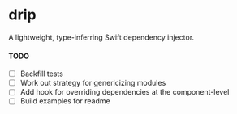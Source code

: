 # drip

A lightweight, type-inferring Swift dependency injector.

#### TODO
- [ ] Backfill tests
- [ ] Work out strategy for genericizing modules
- [ ] Add hook for overriding dependencies at the component-level
- [ ] Build examples for readme
